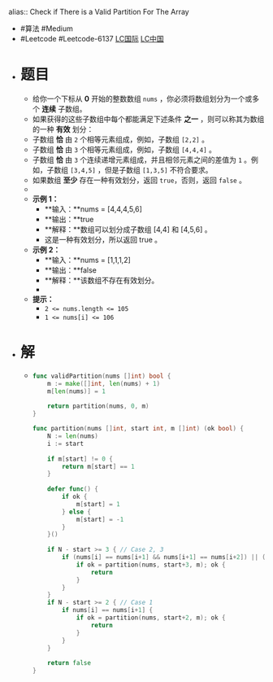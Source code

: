 alias:: Check if There is a Valid Partition For The Array

- #算法 #Medium
- #Leetcode #Leetcode-6137 [LC国际](https://leetcode.com/problems/check-if-there-is-a-valid-partition-for-the-array/) [LC中国](https://leetcode.cn/problems/check-if-there-is-a-valid-partition-for-the-array/)
- # 题目
	- 给你一个下标从 **0** 开始的整数数组 `nums` ，你必须将数组划分为一个或多个 **连续** 子数组。
	- 如果获得的这些子数组中每个都能满足下述条件 **之一** ，则可以称其为数组的一种 **有效** 划分：
	- 子数组 **恰** 由 `2` 个相等元素组成，例如，子数组 `[2,2]` 。
	- 子数组 **恰** 由 `3` 个相等元素组成，例如，子数组 `[4,4,4]` 。
	- 子数组 **恰** 由 `3` 个连续递增元素组成，并且相邻元素之间的差值为 `1` 。例如，子数组 `[3,4,5]` ，但是子数组 `[1,3,5]` 不符合要求。
	- 如果数组 **至少** 存在一种有效划分，返回 `true`，否则，返回 `false` 。
	-
	- **示例 1：**
		- **输入：**nums = [4,4,4,5,6]
		- **输出：**true
		- **解释：**数组可以划分成子数组 [4,4] 和 [4,5,6] 。
		- 这是一种有效划分，所以返回 true 。
	- **示例 2：**
		- **输入：**nums = [1,1,1,2]
		- **输出：**false
		- **解释：**该数组不存在有效划分。
		-
	- **提示：**
		- `2 <= nums.length <= 105`
		- `1 <= nums[i] <= 106`
- # 解
	- ```go
	  func validPartition(nums []int) bool {
	      m := make([]int, len(nums) + 1)
	      m[len(nums)] = 1
	      
	      return partition(nums, 0, m) 
	  }
	  
	  func partition(nums []int, start int, m []int) (ok bool) {
	      N := len(nums)
	      i := start
	      
	      if m[start] != 0 {
	          return m[start] == 1
	      }
	      
	      defer func() {
	          if ok {
	              m[start] = 1
	          } else {
	              m[start] = -1
	          }
	      }()
	      
	      if N - start >= 3 { // Case 2, 3
	          if (nums[i] == nums[i+1] && nums[i+1] == nums[i+2]) || (nums[i] + 1 == nums[i+1] && nums[i+1] + 1 == nums[i+2]) {
	              if ok = partition(nums, start+3, m); ok {
	                  return
	              }
	          }
	      }
	      if N - start >= 2 { // Case 1
	          if nums[i] == nums[i+1] {
	              if ok = partition(nums, start+2, m); ok {
	                  return
	              }
	          }
	      }
	      
	      return false
	  }
	  ```